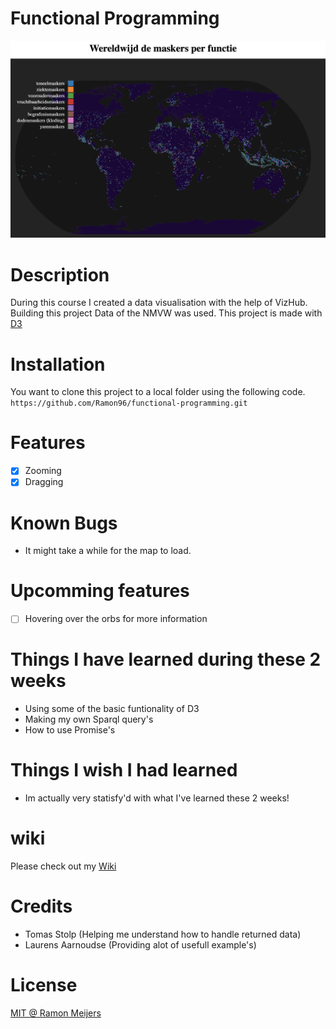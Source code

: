 # Functional Programming
![Maskers op functie](https://github.com/Ramon96/functional-programming/blob/master/documentation/project.png?raw=true)

# Description
During this course I created a data visualisation with the help of VizHub. Building this project Data of the NMVW was used.
This project is made with [D3](https://d3js.org/)

# Installation
You want to clone this project to a local folder using the following code. 
`https://github.com/Ramon96/functional-programming.git`

# Features
- [x] Zooming
- [x] Dragging

# Known Bugs 
 * It might take a while for the map to load.
 
# Upcomming features
- [ ] Hovering over the orbs for more information

# Things I have learned during these 2 weeks
 * Using some of the basic funtionality of D3
 * Making my own Sparql query's
 * How to use Promise's
 
# Things I wish I had learned
 * Im actually very statisfy'd with what I've learned these 2 weeks!
 
# wiki 
Please check out my [Wiki](https://github.com/Ramon96/functional-programming/wiki)

# Credits
 * Tomas Stolp (Helping me understand how to handle returned data)
 * Laurens Aarnoudse (Providing alot of usefull example's)

# License
[MIT @ Ramon Meijers](https://github.com/Ramon96/functional-programming/blob/master/LICENSE)
